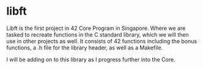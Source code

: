 # libft
Libft is the first project in 42 Core Program in Singapore.
Where we are tasked to recreate functions in the C standard library, which we will then use in other projects as well.
It consists of 42 functions including the bonus functions, a .h file for the library header, as well as a Makefile.

I will be adding on to this library as I progress further into the Core.
